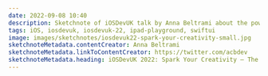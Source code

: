 ```yaml
---
date: 2022-09-08 10:40
description: Sketchnote of iOSDevUK talk by Anna Beltrami about the power of iPad playgrounds
tags: iOS, iosdevuk, iosdevuk-22, ipad-playground, swiftui
image: images/sketchnotes/iosdevuk22-spark-your-creativity-small.jpg
sketchnoteMetadata.contentCreator: Anna Beltrami
sketchnoteMetadata.linkToContentCreator: https://twitter.com/acbdev
sketchnoteMetadata.heading: iOSDevUK 2022: Spark Your Creativity – The Power of iPad Playgrounds
---
```

